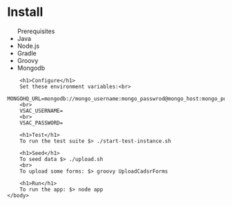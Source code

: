 <html>
    <body>
        <h1>Install</h1>
        <ul>Prerequisites
            <li>Java</li>
            <li>Node.js</li>
            <li>Gradle</li>
            <li>Groovy</li>
            <li>Mongodb</li>
        </ul>
        
        <h1>Configure</h1>
        Set these environment variables:<br>
        MONGOHQ_URL=mongodb://mongo_username:mongo_passwrod@mongo_host:mongo_port/db_name
        <br>
        VSAC_USERNAME=
        <br>
        VSAC_PASSWORD=

        <h1>Test</h1>
        To run the test suite $> ./start-test-instance.sh

        <h1>Seed</h1>
        To seed data $> ./upload.sh
        <br>
        To upload some forms: $> groovy UploadCadsrForms
        
        <h1>Run</h1>
        To run the app: $> node app
    </body>
</html>

